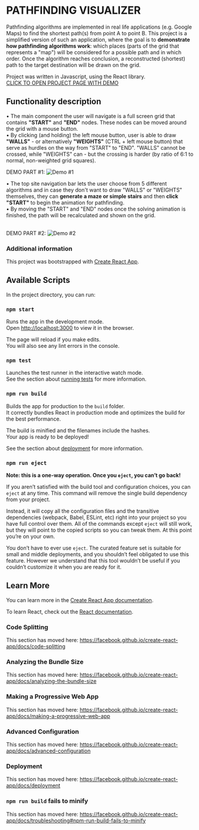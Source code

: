 # PATHFINDING VISUALIZER

Pathfinding algorithms are implemented in real life applications (e.g. Google Maps) to find the shortest path(s) from point A to point B. This project is a simplified version of such an application, where the goal is to <b>demonstrate how pathfinding algorithms work</b>: which places (parts of the grid that represents a "map") will be considered for a possible path and in which order. Once the algorithm reaches conclusion, a reconstructed (shortest) path to the target destination will be drawn on the grid.<br />

Project was written in Javascript, using the React library.<br />
[CLICK TO OPEN PROJECT PAGE WITH DEMO](https://holpet.github.io/pathfinder/)

## Functionality description

• The main component the user will navigate is a full screen grid that contains <b>"START"</b> and <b>"END"</b> nodes. These nodes can be moved around the grid with a mouse button. <br />
• By clicking (and holding) the left mouse button, user is able to draw <b>"WALLS"</b> - or alternatively <b>"WEIGHTS"</b> (CTRL + left mouse button) that serve as hurdles on the way from "START" to "END". "WALLS" cannot be crossed, while "WEIGHTS" can - but the crossing is harder (by ratio of 6:1 to normal, non-weighted grid squares). <br />

DEMO PART #1: ![Demo #1](/src/img/demo1.gif/)

• The top site navigation bar lets the user choose from 5 different algorithms and in case they don't want to draw "WALLS" or "WEIGHTS" themselves, they can <b>generate a maze or simple stairs</b> and then <b>click "START"</b> to begin the animation for pathfinding.<br />
• By moving the "START" and "END" nodes once the solving animation is finished, the path will be recalculated and shown on the grid.<br /><br />

DEMO PART #2: ![Demo #2](/src/img/demo2.gif/)

### Additional information

This project was bootstrapped with [Create React App](https://github.com/facebook/create-react-app).

## Available Scripts

In the project directory, you can run:

### `npm start`

Runs the app in the development mode.<br />
Open [http://localhost:3000](http://localhost:3000) to view it in the browser.

The page will reload if you make edits.<br />
You will also see any lint errors in the console.

### `npm test`

Launches the test runner in the interactive watch mode.<br />
See the section about [running tests](https://facebook.github.io/create-react-app/docs/running-tests) for more information.

### `npm run build`

Builds the app for production to the `build` folder.<br />
It correctly bundles React in production mode and optimizes the build for the best performance.

The build is minified and the filenames include the hashes.<br />
Your app is ready to be deployed!

See the section about [deployment](https://facebook.github.io/create-react-app/docs/deployment) for more information.

### `npm run eject`

**Note: this is a one-way operation. Once you `eject`, you can’t go back!**

If you aren’t satisfied with the build tool and configuration choices, you can `eject` at any time. This command will remove the single build dependency from your project.

Instead, it will copy all the configuration files and the transitive dependencies (webpack, Babel, ESLint, etc) right into your project so you have full control over them. All of the commands except `eject` will still work, but they will point to the copied scripts so you can tweak them. At this point you’re on your own.

You don’t have to ever use `eject`. The curated feature set is suitable for small and middle deployments, and you shouldn’t feel obligated to use this feature. However we understand that this tool wouldn’t be useful if you couldn’t customize it when you are ready for it.

## Learn More

You can learn more in the [Create React App documentation](https://facebook.github.io/create-react-app/docs/getting-started).

To learn React, check out the [React documentation](https://reactjs.org/).

### Code Splitting

This section has moved here: https://facebook.github.io/create-react-app/docs/code-splitting

### Analyzing the Bundle Size

This section has moved here: https://facebook.github.io/create-react-app/docs/analyzing-the-bundle-size

### Making a Progressive Web App

This section has moved here: https://facebook.github.io/create-react-app/docs/making-a-progressive-web-app

### Advanced Configuration

This section has moved here: https://facebook.github.io/create-react-app/docs/advanced-configuration

### Deployment

This section has moved here: https://facebook.github.io/create-react-app/docs/deployment

### `npm run build` fails to minify

This section has moved here: https://facebook.github.io/create-react-app/docs/troubleshooting#npm-run-build-fails-to-minify
